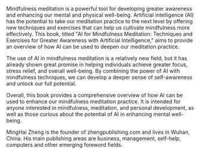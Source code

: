 
Mindfulness meditation is a powerful tool for developing greater awareness and enhancing our mental and physical well-being. Artificial intelligence (AI) has the potential to take our meditation practice to the next level by offering new techniques and exercises that can help us cultivate mindfulness more effectively. This book, titled "AI for Mindfulness Meditation: Techniques and Exercises for Greater Awareness with Artificial Intelligence," aims to provide an overview of how AI can be used to deepen our meditation practice.

The use of AI in mindfulness meditation is a relatively new field, but it has already shown great promise in helping individuals achieve greater focus, stress relief, and overall well-being. By combining the power of AI with mindfulness techniques, we can develop a deeper sense of self-awareness and unlock our full potential.

Overall, this book provides a comprehensive overview of how AI can be used to enhance our mindfulness meditation practice. It is intended for anyone interested in mindfulness, meditation, and personal development, as well as those curious about the potential of AI in enhancing mental well-being.

MingHai Zheng is the founder of zhengpublishing.com and lives in Wuhan, China. His main publishing areas are business, management, self-help, computers and other emerging foreword fields.
